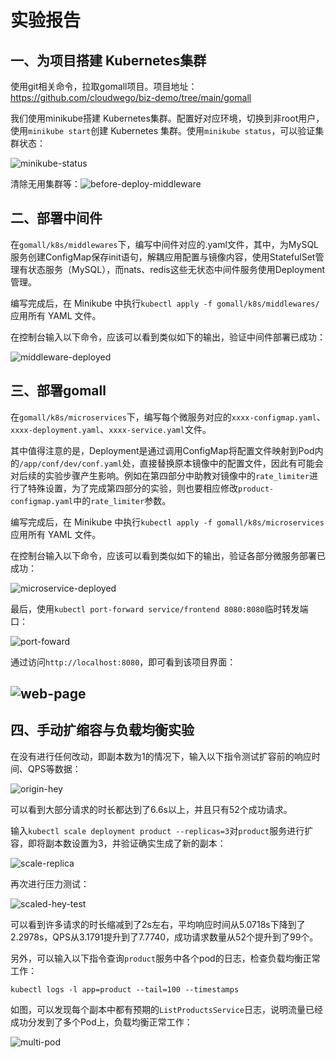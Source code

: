 # 实验报告

## 一、为项目搭建 Kubernetes集群

使用git相关命令，拉取gomall项目。项目地址：https://github.com/cloudwego/biz-demo/tree/main/gomall

我们使用minikube搭建 Kubernetes集群。配置好对应环境，切换到非root用户，使用`minikube start`创建 Kubernetes 集群。使用`minikube status`，可以验证集群状态：

![minikube-status](graphs/minikube-status.png)

清除无用集群等：![before-deploy-middleware](graphs/before-deploy-middleware.png)

## 二、部署中间件

在`gomall/k8s/middlewares`下，编写中间件对应的.yaml文件，其中，为MySQL服务创建ConfigMap保存init语句，解耦应用配置与镜像内容，使用StatefulSet管理有状态服务（MySQL），而nats、redis这些无状态中间件服务使用Deployment管理。

编写完成后，在 Minikube 中执行`kubectl apply -f gomall/k8s/middlewares/`应用所有 YAML 文件。

在控制台输入以下命令，应该可以看到类似如下的输出，验证中间件部署已成功：

![middleware-deployed](graphs/middleware-deployed.png)


## 三、部署gomall

在`gomall/k8s/microservices`下，编写每个微服务对应的`xxxx-configmap.yaml`、`xxxx-deployment.yaml`、`xxxx-service.yaml`文件。

其中值得注意的是，Deployment是通过调用ConfigMap将配置文件映射到Pod内的`/app/conf/dev/conf.yaml`处，直接替换原本镜像中的配置文件，因此有可能会对后续的实验步骤产生影响。例如在第四部分中助教对镜像中的`rate_limiter`进行了特殊设置，为了完成第四部分的实验，则也要相应修改`product-configmap.yaml`中的`rate_limiter`参数。

编写完成后，在 Minikube 中执行`kubectl apply -f gomall/k8s/microservices`应用所有 YAML 文件。

在控制台输入以下命令，应该可以看到类似如下的输出，验证各部分微服务部署已成功：

![microservice-deployed](graphs/microservice-deployed.png)

最后，使用`kubectl port-forward service/frontend 8080:8080`临时转发端口：

![port-foward](graphs/port-foward-2.png)

通过访问`http://localhost:8080`，即可看到该项目界面：

## ![web-page](graphs/web-page.png)

## 四、手动扩缩容与负载均衡实验

在没有进行任何改动，即副本数为1的情况下，输入以下指令测试扩容前的响应时间、QPS等数据：


![origin-hey](graphs/origin-hey.png)

可以看到大部分请求的时长都达到了6.6s以上，并且只有52个成功请求。

输入`kubectl scale deployment product --replicas=3`对`product`服务进行扩容，即将副本数设置为3，并验证确实生成了新的副本：

![scale-replica](graphs/scale-replica.png)

再次进行压力测试：

![scaled-hey-test](graphs/scaled-hey-test.png)

可以看到许多请求的时长缩减到了2s左右，平均响应时间从5.0718s下降到了2.2978s，QPS从3.1791提升到了7.7740，成功请求数量从52个提升到了99个。

另外，可以输入以下指令查询`product`服务中各个pod的日志，检查负载均衡正常工作：

```
kubectl logs -l app=product --tail=100 --timestamps
```

如图，可以发现每个副本中都有预期的`ListProductsService`日志，说明流量已经成功分发到了多个Pod上，负载均衡正常工作：

![multi-pod](graphs/multi-pod.png)